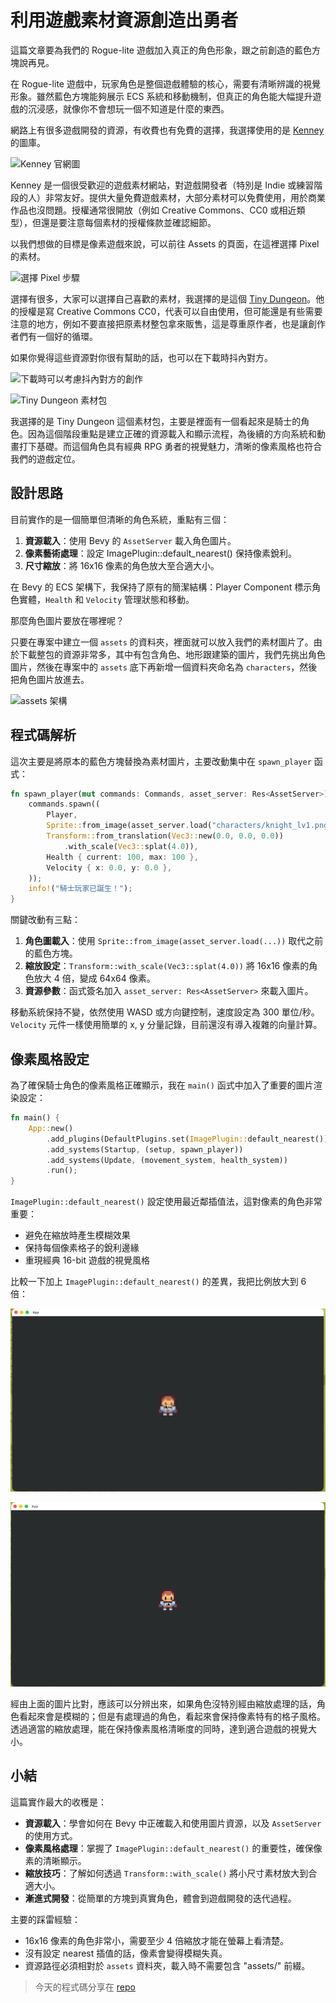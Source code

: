 # 利用遊戲素材資源創造出勇者


這篇文章要為我們的 Rogue-lite 遊戲加入真正的角色形象，跟之前創造的藍色方塊說再見。

在 Rogue-lite 遊戲中，玩家角色是整個遊戲體驗的核心，需要有清晰辨識的視覺形象。雖然藍色方塊能夠展示 ECS 系統和移動機制，但真正的角色能大幅提升遊戲的沉浸感，就像你不會想玩一個不知道是什麼的東西。

網路上有很多遊戲開發的資源，有收費也有免費的選擇，我選擇使用的是 [Kenney](https://kenney.nl/) 的圖庫。

![Kenney 官網圖](https://ithelp.ithome.com.tw/upload/images/20250917/201202930D4HrgRu0t.png)

Kenney 是一個很受歡迎的遊戲素材網站，對遊戲開發者（特別是 Indie 或練習階段的人）非常友好。提供大量免費遊戲素材，大部分素材可以免費使用，用於商業作品也沒問題。授權通常很開放（例如 Creative Commons、CC0 或相近類型），但還是要注意每個素材的授權條款並確認細節。

以我們想做的目標是像素遊戲來說，可以前往 Assets 的頁面，在這裡選擇 Pixel 的素材。

![選擇 Pixel 步驟](https://ithelp.ithome.com.tw/upload/images/20250917/20120293k2NaYxKN76.png)

選擇有很多，大家可以選擇自己喜歡的素材，我選擇的是這個 [Tiny Dungeon](https://kenney.nl/assets/tiny-dungeon)。他的授權是寫 Creative Commons CC0，代表可以自由使用，但可能還是有些需要注意的地方，例如不要直接把原素材整包拿來販售，這是尊重原作者，也是讓創作者們有一個好的循環。

如果你覺得這些資源對你很有幫助的話，也可以在下載時抖內對方。

![下載時可以考慮抖內對方的創作](https://ithelp.ithome.com.tw/upload/images/20250917/20120293fD1ovzCQ8r.png)

![Tiny Dungeon 素材包](https://ithelp.ithome.com.tw/upload/images/20250917/20120293qu1cgzerJ0.png)

我選擇的是 Tiny Dungeon 這個素材包，主要是裡面有一個看起來是騎士的角色。因為這個階段重點是建立正確的資源載入和顯示流程，為後續的方向系統和動畫打下基礎。而這個角色具有經典 RPG 勇者的視覺魅力，清晰的像素風格也符合我們的遊戲定位。

## 設計思路

目前實作的是一個簡單但清晰的角色系統，重點有三個：

1. **資源載入**：使用 Bevy 的 `AssetServer` 載入角色圖片。
2. **像素藝術處理**：設定 ImagePlugin::default_nearest() 保持像素銳利。
3. **尺寸縮放**：將 16x16 像素的角色放大至合適大小。

在 Bevy 的 ECS 架構下，我保持了原有的簡潔結構：Player Component 標示角色實體，`Health` 和 `Velocity` 管理狀態和移動。

那麼角色圖片要放在哪裡呢？

只要在專案中建立一個 `assets` 的資料夾，裡面就可以放入我們的素材圖片了。由於下載整包的資源非常多，其中有包含角色、地形跟建築的圖片，我們先挑出角色圖片，然後在專案中的 `assets` 底下再新增一個資料夾命名為 `characters`，然後把角色圖片放進去。

![assets 架構](https://ithelp.ithome.com.tw/upload/images/20250917/20120293EShsoolclf.png)

## 程式碼解析

這次主要是將原本的藍色方塊替換為素材圖片，主要改動集中在 `spawn_player` 函式：

```rust
fn spawn_player(mut commands: Commands, asset_server: Res<AssetServer>) {
    commands.spawn((
        Player,
        Sprite::from_image(asset_server.load("characters/knight_lv1.png")),
        Transform::from_translation(Vec3::new(0.0, 0.0, 0.0))
            .with_scale(Vec3::splat(4.0)),
        Health { current: 100, max: 100 },
        Velocity { x: 0.0, y: 0.0 },
    ));
    info!("騎士玩家已誕生！");
}
```

關鍵改動有三點：

1. **角色圖載入**：使用 `Sprite::from_image(asset_server.load(...))` 取代之前的藍色方塊。
2. **縮放設定**：`Transform::with_scale(Vec3::splat(4.0))` 將 16x16 像素的角色放大 4 倍，變成 64x64 像素。
3. **資源參數**：函式簽名加入 `asset_server: Res<AssetServer>` 來載入圖片。

移動系統保持不變，依然使用 WASD 或方向鍵控制，速度設定為 300 單位/秒。`Velocity` 元件一樣使用簡單的 x, y 分量記錄，目前還沒有導入複雜的向量計算。

## 像素風格設定

為了確保騎士角色的像素風格正確顯示，我在 `main()` 函式中加入了重要的圖片渲染設定：

```rust
fn main() {
    App::new()
        .add_plugins(DefaultPlugins.set(ImagePlugin::default_nearest()))
        .add_systems(Startup, (setup, spawn_player))
        .add_systems(Update, (movement_system, health_system))
        .run();
}
```

`ImagePlugin::default_nearest()` 設定使用最近鄰插值法，這對像素的角色非常重要：

- 避免在縮放時產生模糊效果
- 保持每個像素格子的銳利邊緣
- 重現經典 16-bit 遊戲的視覺風格

比較一下加上 `ImagePlugin::default_nearest()` 的差異，我把比例放大到 6 倍：

![沒處理圖片縮放](https://github.com/bucky0112/blog-images/blob/main/images/CleanShot%202025-09-17%20at%2022.57.34.gif?raw=true)

![有處理圖片縮放](https://github.com/bucky0112/blog-images/blob/main/images/CleanShot%202025-09-17%20at%2022.58.31.gif?raw=true)

經由上面的圖片比對，應該可以分辨出來，如果角色沒特別經由縮放處理的話，角色看起來會是模糊的；但是有處理過的角色，看起來會保持像素特有的格子風格。透過適當的縮放處理，能在保持像素風格清晰度的同時，達到適合遊戲的視覺大小。

## 小結

這篇實作最大的收穫是：

- **資源載入**：學會如何在 Bevy 中正確載入和使用圖片資源，以及 `AssetServer` 的使用方式。
- **像素風格處理**：掌握了 `ImagePlugin::default_nearest()` 的重要性，確保像素的清晰顯示。
- **縮放技巧**：了解如何透過 `Transform::with_scale()` 將小尺寸素材放大到合適大小。
- **漸進式開發**：從簡單的方塊到真實角色，體會到遊戲開發的迭代過程。

主要的踩雷經驗：

- 16x16 像素的角色非常小，需要至少 4 倍縮放才能在螢幕上看清楚。
- 沒有設定 nearest 插值的話，像素會變得模糊失真。
- 資源路徑必須相對於 `assets` 資料夾，載入時不需要包含 "assets/" 前綴。

> 今天的程式碼分享在 [repo](https://github.com/bucky0112/rogue_lite_30)
